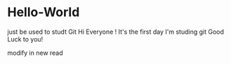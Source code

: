 # Hello-World
just be used to studt Git
Hi Everyone !
It's the first day I'm studing git
Good Luck to you!




modify in new read
